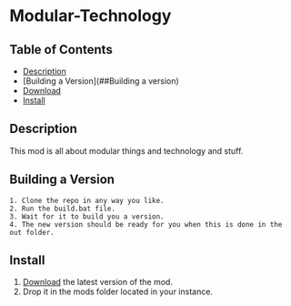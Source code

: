 # Modular-Technology

## Table of Contents
   * [Description](##Description)
   * [Building a Version](##Building a version)
   * [Download](##Download)
   * [Install](##Install)

## Description
This mod is all about modular things and technology and stuff.
## Building a Version
    1. Clone the repo in any way you like.
    2. Run the build.bat file.
    3. Wait for it to build you a version.
    4. The new version should be ready for you when this is done in the out folder.
## Install
1. [Download]() the latest version of the mod.
2. Drop it in the mods folder located in your instance.

